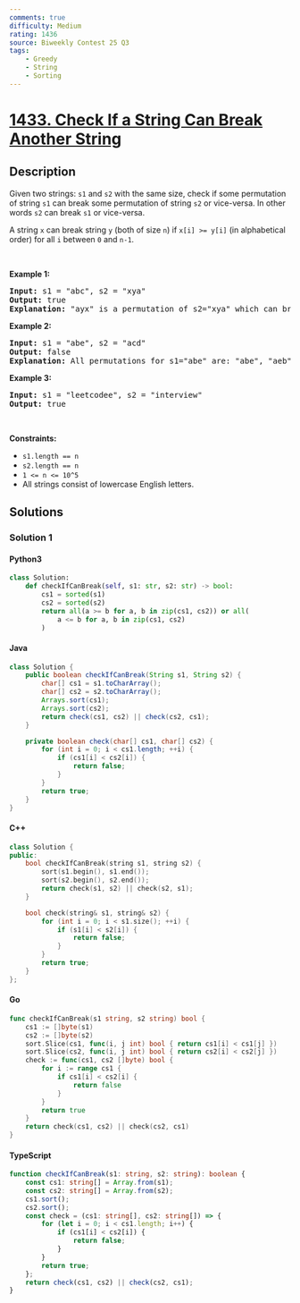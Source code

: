 ```yaml
---
comments: true
difficulty: Medium
rating: 1436
source: Biweekly Contest 25 Q3
tags:
    - Greedy
    - String
    - Sorting
---
```


<!-- problem:start -->

# [1433. Check If a String Can Break Another String](https://leetcode.com/problems/check-if-a-string-can-break-another-string)

## Description

<!-- description:start -->

<p>Given two strings: <code>s1</code> and <code>s2</code> with the same&nbsp;size, check if some&nbsp;permutation of string <code>s1</code> can break&nbsp;some&nbsp;permutation of string <code>s2</code> or vice-versa. In other words <code>s2</code> can break <code>s1</code>&nbsp;or vice-versa.</p>

<p>A string <code>x</code>&nbsp;can break&nbsp;string <code>y</code>&nbsp;(both of size <code>n</code>) if <code>x[i] &gt;= y[i]</code>&nbsp;(in alphabetical order)&nbsp;for all <code>i</code>&nbsp;between <code>0</code> and <code>n-1</code>.</p>

<p>&nbsp;</p>
<p><strong class="example">Example 1:</strong></p>

<pre>
<strong>Input:</strong> s1 = &quot;abc&quot;, s2 = &quot;xya&quot;
<strong>Output:</strong> true
<strong>Explanation:</strong> &quot;ayx&quot; is a permutation of s2=&quot;xya&quot; which can break to string &quot;abc&quot; which is a permutation of s1=&quot;abc&quot;.
</pre>

<p><strong class="example">Example 2:</strong></p>

<pre>
<strong>Input:</strong> s1 = &quot;abe&quot;, s2 = &quot;acd&quot;
<strong>Output:</strong> false 
<strong>Explanation:</strong> All permutations for s1=&quot;abe&quot; are: &quot;abe&quot;, &quot;aeb&quot;, &quot;bae&quot;, &quot;bea&quot;, &quot;eab&quot; and &quot;eba&quot; and all permutation for s2=&quot;acd&quot; are: &quot;acd&quot;, &quot;adc&quot;, &quot;cad&quot;, &quot;cda&quot;, &quot;dac&quot; and &quot;dca&quot;. However, there is not any permutation from s1 which can break some permutation from s2 and vice-versa.
</pre>

<p><strong class="example">Example 3:</strong></p>

<pre>
<strong>Input:</strong> s1 = &quot;leetcodee&quot;, s2 = &quot;interview&quot;
<strong>Output:</strong> true
</pre>

<p>&nbsp;</p>
<p><strong>Constraints:</strong></p>

<ul>
	<li><code>s1.length == n</code></li>
	<li><code>s2.length == n</code></li>
	<li><code>1 &lt;= n &lt;= 10^5</code></li>
	<li>All strings consist of lowercase English letters.</li>
</ul>

<!-- description:end -->

## Solutions

<!-- solution:start -->

### Solution 1

<!-- tabs:start -->

#### Python3

```python
class Solution:
    def checkIfCanBreak(self, s1: str, s2: str) -> bool:
        cs1 = sorted(s1)
        cs2 = sorted(s2)
        return all(a >= b for a, b in zip(cs1, cs2)) or all(
            a <= b for a, b in zip(cs1, cs2)
        )
```

#### Java

```java
class Solution {
    public boolean checkIfCanBreak(String s1, String s2) {
        char[] cs1 = s1.toCharArray();
        char[] cs2 = s2.toCharArray();
        Arrays.sort(cs1);
        Arrays.sort(cs2);
        return check(cs1, cs2) || check(cs2, cs1);
    }

    private boolean check(char[] cs1, char[] cs2) {
        for (int i = 0; i < cs1.length; ++i) {
            if (cs1[i] < cs2[i]) {
                return false;
            }
        }
        return true;
    }
}
```

#### C++

```cpp
class Solution {
public:
    bool checkIfCanBreak(string s1, string s2) {
        sort(s1.begin(), s1.end());
        sort(s2.begin(), s2.end());
        return check(s1, s2) || check(s2, s1);
    }

    bool check(string& s1, string& s2) {
        for (int i = 0; i < s1.size(); ++i) {
            if (s1[i] < s2[i]) {
                return false;
            }
        }
        return true;
    }
};
```

#### Go

```go
func checkIfCanBreak(s1 string, s2 string) bool {
	cs1 := []byte(s1)
	cs2 := []byte(s2)
	sort.Slice(cs1, func(i, j int) bool { return cs1[i] < cs1[j] })
	sort.Slice(cs2, func(i, j int) bool { return cs2[i] < cs2[j] })
	check := func(cs1, cs2 []byte) bool {
		for i := range cs1 {
			if cs1[i] < cs2[i] {
				return false
			}
		}
		return true
	}
	return check(cs1, cs2) || check(cs2, cs1)
}
```

#### TypeScript

```ts
function checkIfCanBreak(s1: string, s2: string): boolean {
    const cs1: string[] = Array.from(s1);
    const cs2: string[] = Array.from(s2);
    cs1.sort();
    cs2.sort();
    const check = (cs1: string[], cs2: string[]) => {
        for (let i = 0; i < cs1.length; i++) {
            if (cs1[i] < cs2[i]) {
                return false;
            }
        }
        return true;
    };
    return check(cs1, cs2) || check(cs2, cs1);
}
```

<!-- tabs:end -->

<!-- solution:end -->

<!-- problem:end -->
